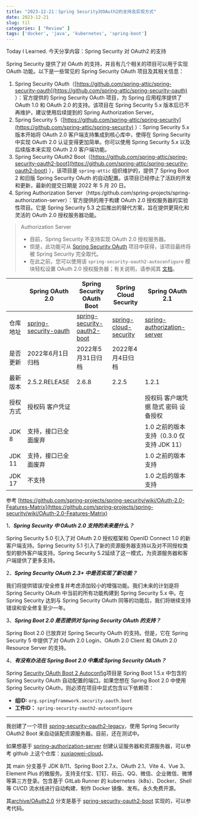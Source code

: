 ```yaml
---
title: "2023-12-21｜Spring Security对OAuth2的支持及实现方式"
date: 2023-12-21
slug: til
categories: [ "Review" ]
tags: ['docker', 'java', 'kubernetes', 'spring-boot']
---
```


Today I Learned. 今天分享内容：Spring Security 对 OAuth2 的支持

Spring Security 提供了对 OAuth 的支持，并且有几个相关的项目可以用于实现 OAuth 功能。以下是一些常见的 Spring Security OAuth
项目及其相关信息：

1. Spring Security
   OAuth（[https://github.com/spring-attic/spring-security-oauth](https://github.com/spring-attic/spring-security-oauth)
   ）：官方提供的 Spring Security OAuth 项目，为 Spring 应用程序提供了 OAuth 1.0 和 OAuth 2.0 的支持。该项目在 Spring
   Security 5.x 版本后已不再维护，建议使用后续提到的 Spring Authorization Server。
2. Spring Security 5（[https://github.com/spring-attic/spring-security](https://github.com/spring-attic/spring-security)
   ）：Spring Security 5.x 版本开始将 OAuth 2.0 客户端支持集成到核心库中，使得在 Spring Security 中实现 OAuth 2.0
   认证变得更加简单。你可以使用 Spring Security 5.x 以及后续版本来实现 OAuth 2.0 客户端功能。
3. Spring Security OAuth2
   Boot（[https://github.com/spring-attic/spring-security-oauth2-boot](https://github.com/spring-attic/spring-security-oauth2-boot)
   ），该项目是 `spring-attic` 组织维护的，提供了 Spring Boot 2 和旧版 Spring Security OAuth
   的自动配置。该项目已经停止了活跃的开发和更新，最新的提交日期是 2022 年 5 月 20 日。
4. Spring Authorization Server（https:[]()/github.com/spring-projects/spring-authorization-server）：官方提供的用于构建
   OAuth 2.0 授权服务器的实验性项目。它是 Spring Security 5.3 之后推出的替代方案，旨在提供更简化和灵活的 OAuth 2.0
   授权服务器功能。

> Authorization Server
>
> - 目前，Spring Security 不支持实现 OAuth 2.0 授权服务器。
> - 但是，此功能可从 [Spring Security OAuth](https://spring.io/projects/spring-security-oauth) 项目中获得，该项目最终将被
    Spring Security 完全取代。
> - 在此之前，您可以使用该 `spring-security-oauth2-autoconfigure` 模块轻松设置 OAuth 2.0
    授权服务器；有关说明，请参阅其 [文档](https://docs.spring.io/spring-security-oauth2-boot/)。

|        | Spring OAuth 2.0                                                               | Spring Security OAuth Boot                                                                 | Spring Cloud Security                                                          | Spring OAuth 2.1                                                                              |
|--------|--------------------------------------------------------------------------------|--------------------------------------------------------------------------------------------|--------------------------------------------------------------------------------|-----------------------------------------------------------------------------------------------|
| 仓库地址   | [spring-security-oauth](https://github.com/spring-attic/spring-security-oauth) | [spring-security-oauth2-boot](https://github.com/spring-attic/spring-security-oauth2-boot) | [spring-cloud-security](https://github.com/spring-attic/spring-cloud-security) | [spring-authorization-server](https://github.com/spring-projects/spring-authorization-server) |
| 是否更新   | 2022年6月1日归档                                                                    | 2022年5月31日归档                                                                               | 2022年4月4日归档                                                                    |                                                                                               |
| 最新版本   | 2.5.2.RELEASE                                                                  | 2.6.8                                                                                      | 2.2.5                                                                          | 1.2.1                                                                                         |
| 授权方式   | 授权码 客户凭证                                                                       |                                                                                            |                                                                                | 授权码 客户端凭据 隐式 密码 设备授权                                                                          |
| JDK 8  | 支持，接口已全面废弃                                                                     |                                                                                            |                                                                                | 1.0 之前的版本支持（0.3.0 仅支持 JDK 11）                                                                 |
| JDK 11 | 支持，接口已全面废弃                                                                     |                                                                                            |                                                                                | 1.0 之前的版本支持                                                                                   |
| JDK 17 | 不支持                                                                            |                                                                                            |                                                                                | 1.0 之后的版本支持                                                                                   |

参考 [https://github.com/spring-projects/spring-security/wiki/OAuth-2.0-Features-Matrix](https://github.com/spring-projects/spring-security/wiki/OAuth-2.0-Features-Matrix)

1、***Spring Security 中 OAuth 2.0 支持的未来是什么？***

Spring Security 5.0 引入了对 OAuth 2.0 授权框架和 OpenID Connect 1.0 的新客户端支持。Spring Security 5.1
引入了新的资源服务器支持以及对不同授权类型的额外客户端支持。Spring Security 5.2延续了这一模式，为资源服务器和客户端提供了更多支持。

2、***Spring Security OAuth 2.3+ 中是否实现了新功能？***

我们将提供错误/安全修复并考虑添加较小的增强功能。我们未来的计划是将 Spring Security OAuth 中当前的所有功能构建到 Spring
Security 5.x 中。在 Spring Security 达到与 Spring Security OAuth 同等的功能后，我们将继续支持错误和安全修复至少一年。

3、***Spring Boot 2.0 是否提供对 Spring Security OAuth 的支持？***

Spring Boot 2.0 已放弃对 Spring Security OAuth 的支持。但是，它在 Spring Security 5 中提供了对 OAuth 2.0 Login、OAuth 2.0
Client 和 OAuth 2.0 Resource Server 的支持。

4、***有没有办法在 Spring Boot 2.0 中集成 Spring Security OAuth？***

Spring [Security OAuth Boot 2 Autoconfig](https://github.com/spring-projects/spring-security-oauth2-boot)项目是 Spring
Boot 1.5.x 中包含的 Spring Security OAuth 自动配置的端口。如果您想在 Spring Boot 2.0 中使用 Spring Security
OAuth，则必须在项目中显式包含以下依赖项：

- **组ID:** `org.springframework.security.oauth.boot`
- **工件ID：** `spring-security-oauth2-autoconfigure`

---
我创建了一个项目 [spring-security-oauth2-legacy](https://github.com/chensoul/spring-security-oauth2-legacy)，使用 Spring
Security OAuth2 Boot 来自动装配资源服务器。目前，还在测试中。

如果想基于 [spring-authorization-server](https://github.com/spring-projects/spring-authorization-server)
创建认证服务器和资源服务器，可以参考 github
上这个仓库：[xuxiaowei-cloud](https://github.com/xuxiaowei-cloud/xuxiaowei-cloud)。

其 main 分支基于 JDK 8/11、Spring Boot 2.7.x、OAuth 2.1、Vite 4、Vue 3、Element Plus
的微服务。支持支付宝、钉钉、码云、QQ、微信、企业微信、微博等第三方登录。包含基于 GitLab Runner 的 kubernetes（k8s）、Docker、Shell 等
CI/CD 流水线进行自动构建、制作 Docker 镜像、发布。永久免费开源。

其[archive/OAuth2.0](https://github.com/xuxiaowei-cloud/xuxiaowei-cloud/blob/archive/OAuth2.0/)
分支是基于 [spring-security-oauth2-boot](https://github.com/spring-attic/spring-security-oauth2-boot) 实现的，可以参考代码。
